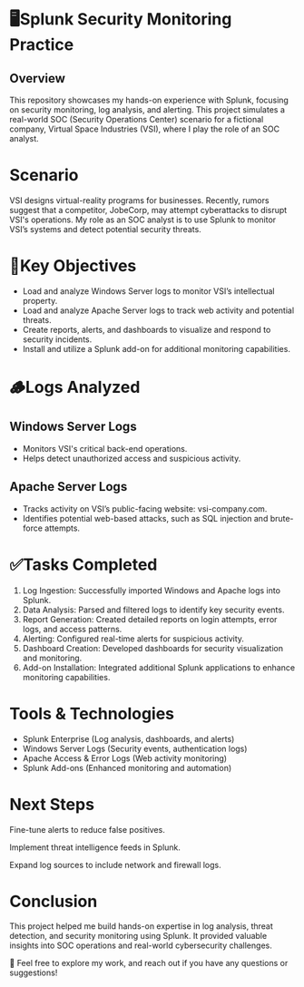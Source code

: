 # 🖥️Splunk Security Monitoring Practice

## Overview
This repository showcases my hands-on experience with Splunk, focusing on security monitoring, log analysis, and alerting. This project simulates a real-world SOC (Security Operations Center) scenario for a fictional company, Virtual Space Industries (VSI), where I play the role of an SOC analyst.

# Scenario
VSI designs virtual-reality programs for businesses. Recently, rumors suggest that a competitor, JobeCorp, may attempt cyberattacks to disrupt VSI's operations. My role as an SOC analyst is to use Splunk to monitor VSI’s systems and detect potential security threats.

# 🔑Key Objectives
<ul>
  <li>Load and analyze Windows Server logs to monitor VSI’s intellectual property.</li>

<li>Load and analyze Apache Server logs to track web activity and potential threats.</li>

<li>Create reports, alerts, and dashboards to visualize and respond to security incidents.</li>

<li>Install and utilize a Splunk add-on for additional monitoring capabilities.</li></ul>

# 🪵Logs Analyzed

## Windows Server Logs
<ul>
<li>Monitors VSI's critical back-end operations.</li>

<li>Helps detect unauthorized access and suspicious activity.</li></ul>

## Apache Server Logs
<ul>
<li>Tracks activity on VSI’s public-facing website: vsi-company.com.</li>

<li>Identifies potential web-based attacks, such as SQL injection and brute-force attempts.</li></ul>

# ✅Tasks Completed
<ol>
<li>Log Ingestion: Successfully imported Windows and Apache logs into Splunk.</li>

<li>Data Analysis: Parsed and filtered logs to identify key security events.</li>

<li>Report Generation: Created detailed reports on login attempts, error logs, and access patterns.</li>

<li>Alerting: Configured real-time alerts for suspicious activity.</li>

<li>Dashboard Creation: Developed dashboards for security visualization and monitoring.</li>

<li>Add-on Installation: Integrated additional Splunk applications to enhance monitoring capabilities.</li>
</ol>

# Tools & Technologies
<ul>
<li>Splunk Enterprise (Log analysis, dashboards, and alerts)</li>

<li>Windows Server Logs (Security events, authentication logs)</li>

<li>Apache Access & Error Logs (Web activity monitoring)</li>

<li>Splunk Add-ons (Enhanced monitoring and automation)</li></ul>

# Next Steps

Fine-tune alerts to reduce false positives.

Implement threat intelligence feeds in Splunk.

Expand log sources to include network and firewall logs.

# Conclusion
This project helped me build hands-on expertise in log analysis, threat detection, and security monitoring using Splunk. It provided valuable insights into SOC operations and real-world cybersecurity challenges.

🔎 Feel free to explore my work, and reach out if you have any questions or suggestions!

